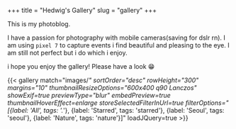 +++
title = "Hedwig's Gallery"
slug = "gallery"
+++

This is my photoblog.

I have a passion for photography with mobile cameras(saving for dslr rn). I am using `pixel 7` to capture events i find beautiful and pleasing to the eye. I am still not perfect but i do which i enjoy.

i hope you enjoy the gallery! Please have a look 😁


{{< gallery match="images/*" sortOrder="desc" rowHeight="300" margins="10" thumbnailResizeOptions="600x400 q90 Lanczos" showExif=true previewType="blur" embedPreview=true thumbnailHoverEffect=enlarge storeSelectedFilterInUrl=true filterOptions="[{label: 'All', tags: '.*'}, {label: 'Starred', tags: 'starred'}, {label: 'Seoul', tags: 'seoul'}, {label: 'Nature', tags: 'nature'}]" loadJQuery=true >}}

